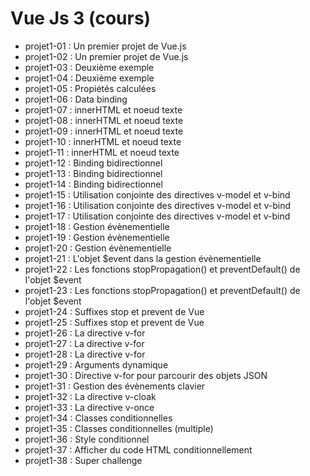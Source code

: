# Vue Js 3 (cours)

- projet1-01 : Un premier projet de Vue.js
- projet1-02 : Un premier projet de Vue.js
- projet1-03 : Deuxième exemple
- projet1-04 : Deuxième exemple
- projet1-05 : Propiétés calculées
- projet1-06 : Data binding
- projet1-07 : innerHTML et noeud texte
- projet1-08 : innerHTML et noeud texte
- projet1-09 : innerHTML et noeud texte
- projet1-10 : innerHTML et noeud texte
- projet1-11 : innerHTML et noeud texte
- projet1-12 : Binding bidirectionnel
- projet1-13 : Binding bidirectionnel
- projet1-14 : Binding bidirectionnel
- projet1-15 : Utilisation conjointe des directives v-model et v-bind
- projet1-16 : Utilisation conjointe des directives v-model et v-bind
- projet1-17 : Utilisation conjointe des directives v-model et v-bind
- projet1-18 : Gestion évènementielle
- projet1-19 : Gestion évènementielle
- projet1-20 : Gestion évènementielle
- projet1-21 : L'objet $event dans la gestion évènementielle
- projet1-22 : Les fonctions stopPropagation() et preventDefault() de l'objet $event
- projet1-23 : Les fonctions stopPropagation() et preventDefault() de l'objet $event
- projet1-24 : Suffixes stop et prevent de Vue
- projet1-25 : Suffixes stop et prevent de Vue
- projet1-26 : La directive v-for
- projet1-27 : La directive v-for
- projet1-28 : La directive v-for
- projet1-29 : Arguments dynamique
- projet1-30 : Directive v-for pour parcourir des objets JSON
- projet1-31 : Gestion des évènements clavier
- projet1-32 : La directive v-cloak
- projet1-33 : La directive v-once
- projet1-34 : Classes conditionnelles
- projet1-35 : Classes conditionnelles (multiple)
- projet1-36 : Style conditionnel
- projet1-37 : Afficher du code HTML conditionnellement
- projet1-38 : Super challenge

